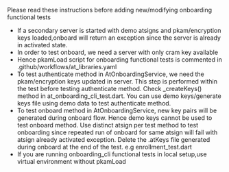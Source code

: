 
Please read these instructions before adding new/modifying onboarding functional tests

* If a secondary server is started with demo atsigns and pkam/encryption keys loaded,onboard will
  return an exception since the server is already in activated state.
* In order to test onboard, we need a server with only cram key available
* Hence pkamLoad script for onboarding functional tests is commented in .github/workflows/at_libraries.yaml
* To test authenticate method in AtOnboardingService, we need the pkam/encryption keys updated in server.
  This step is performed within the test before testing authenticate method. 
  Check _createKeys() method in at_onboarding_cli_test.dart. 
  You can use demo keys/generate keys file using demo data to test authenticate method.
* To test onboard method in AtOnboardingService, new key pairs will be generated during onboard flow.
  Hence demo keys cannot be used to test onboard method. 
  Use distinct atsign per test method to test onboarding since repeated run of onboard for same atsign 
  will fail with atsign already activated exception. 
  Delete the .atKeys file generated during onboard at the end of the test. 
  e.g enrollment_test.dart
* If you are running onboarding_cli functional tests in local setup,use virtual environment without pkamLoad 

